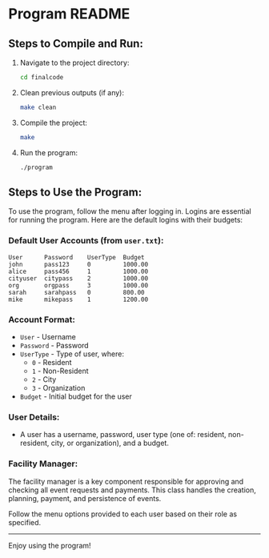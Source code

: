 # Program README

## Steps to Compile and Run:

1. Navigate to the project directory:
   ```sh
   cd finalcode
   ```

2. Clean previous outputs (if any):
   ```sh
   make clean
   ```

3. Compile the project:
   ```sh
   make
   ```

4. Run the program:
   ```sh
   ./program
   ```

## Steps to Use the Program:

To use the program, follow the menu after logging in. Logins are essential for running the program. Here are the default logins with their budgets:

### Default User Accounts (from `user.txt`):
```
User      Password    UserType  Budget
john      pass123     0         1000.00
alice     pass456     1         1000.00
cityuser  citypass    2         1000.00
org       orgpass     3         1000.00
sarah     sarahpass   0         800.00
mike      mikepass    1         1200.00
```

### Account Format:
- `User` - Username
- `Password` - Password
- `UserType` - Type of user, where:
  - `0` - Resident
  - `1` - Non-Resident
  - `2` - City
  - `3` - Organization
- `Budget` - Initial budget for the user

### User Details:
- A user has a username, password, user type (one of: resident, non-resident, city, or organization), and a budget.

### Facility Manager:
The facility manager is a key component responsible for approving and checking all event requests and payments. This class handles the creation, planning, payment, and persistence of events.

Follow the menu options provided to each user based on their role as specified.

---

Enjoy using the program!

